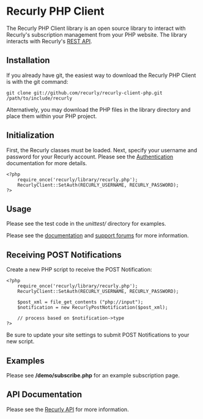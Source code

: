 Recurly PHP Client
==================

The Recurly PHP Client library is an open source library to interact with Recurly's subscription management from your PHP website. The library interacts with Recurly's [REST API](http://support.recurly.com/faqs/api).


Installation
------------

If you already have git, the easiest way to download the Recurly PHP Client is with the git command:

    git clone git://github.com/recurly/recurly-client-php.git /path/to/include/recurly
    
Alternatively, you may download the PHP files in the library directory and place them within your PHP project.


Initialization
--------------

First, the Recurly classes must be loaded. Next, specify your username and password for your 
Recurly account.  Please see the [Authentication](http://support.recurly.com/faqs/api/authentication)
documentation for more details.

    <?php
        require_once('recurly/library/recurly.php');
        RecurlyClient::SetAuth(RECURLY_USERNAME, RECURLY_PASSWORD);
    ?>


Usage
-----

Please see the test code in the *unittest/* directory for examples.

Please see the [documentation](http://support.recurly.com/faqs/api/php-client) and
[support forums](http://support.recurly.com/discussions) for more information.

Receiving POST Notifications
----------------------------

Create a new PHP script to receive the POST Notification:

    <?php
        require_once('recurly/library/recurly.php');
        RecurlyClient::SetAuth(RECURLY_USERNAME, RECURLY_PASSWORD);
        
        $post_xml = file_get_contents ("php://input");
        $notification = new RecurlyPostNotification($post_xml);
        
        // process based on $notification->type
    ?>

Be sure to update your site settings to submit POST Notifications to your new script.

Examples
--------

Please see **/demo/subscribe.php** for an example subscription page.

API Documentation
-----------------

Please see the [Recurly API](http://support.recurly.com/faqs/api/) for more information.